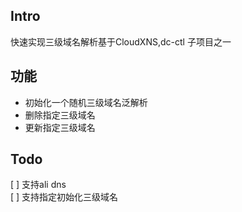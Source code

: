 ## Intro

快速实现三级域名解析基于CloudXNS,dc-ctl 子项目之一

## 功能

- 初始化一个随机三级域名泛解析
- 删除指定三级域名
- 更新指定三级域名

## Todo

[ ] 支持ali dns  
[ ] 支持指定初始化三级域名

